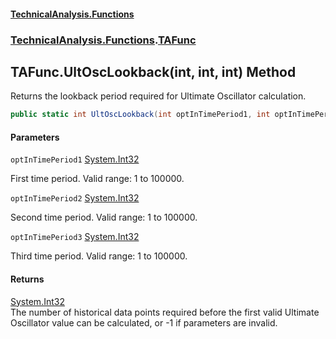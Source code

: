 #### [TechnicalAnalysis\.Functions](Atypical.TechnicalAnalysis.Functions.md 'Atypical\.TechnicalAnalysis\.Functions')
### [TechnicalAnalysis\.Functions](Atypical.TechnicalAnalysis.Functions.md#TechnicalAnalysis.Functions 'TechnicalAnalysis\.Functions').[TAFunc](TAFunc.md 'TechnicalAnalysis\.Functions\.TAFunc')

## TAFunc\.UltOscLookback\(int, int, int\) Method

Returns the lookback period required for Ultimate Oscillator calculation\.

```csharp
public static int UltOscLookback(int optInTimePeriod1, int optInTimePeriod2, int optInTimePeriod3);
```
#### Parameters

<a name='TechnicalAnalysis.Functions.TAFunc.UltOscLookback(int,int,int).optInTimePeriod1'></a>

`optInTimePeriod1` [System\.Int32](https://docs.microsoft.com/en-us/dotnet/api/System.Int32 'System\.Int32')

First time period\. Valid range: 1 to 100000\.

<a name='TechnicalAnalysis.Functions.TAFunc.UltOscLookback(int,int,int).optInTimePeriod2'></a>

`optInTimePeriod2` [System\.Int32](https://docs.microsoft.com/en-us/dotnet/api/System.Int32 'System\.Int32')

Second time period\. Valid range: 1 to 100000\.

<a name='TechnicalAnalysis.Functions.TAFunc.UltOscLookback(int,int,int).optInTimePeriod3'></a>

`optInTimePeriod3` [System\.Int32](https://docs.microsoft.com/en-us/dotnet/api/System.Int32 'System\.Int32')

Third time period\. Valid range: 1 to 100000\.

#### Returns
[System\.Int32](https://docs.microsoft.com/en-us/dotnet/api/System.Int32 'System\.Int32')  
The number of historical data points required before the first valid Ultimate Oscillator value can be calculated, or \-1 if parameters are invalid\.
